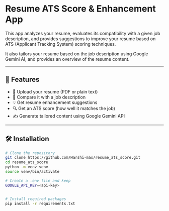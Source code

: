 # Resume ATS Score & Enhancement App

This app analyzes your resume, evaluates its compatibility with a given job description, and provides suggestions to improve your resume based on ATS (Applicant Tracking System) scoring techniques.

It also tailors your resume based on the job description using Google Gemini AI, and provides an overview of the resume content.

---

## 🚀 Features

- 📄 Upload your resume (PDF or plain text)
- 🧠 Compare it with a job description
- 💡 Get resume enhancement suggestions
- 🔍 Get an ATS score (how well it matches the job)
- ✍️ Generate tailored content using Google Gemini API

---

## 🛠️ Installation

```bash
# Clone the repository
git clone https://github.com/Harshi-max/resume_ats_score.git
cd resume_ats_score
python -m venv venv
source venv/bin/activate 

# Create a .env file and keep
GOOGLE_API_KEY=<api-key>


# Install required packages
pip install -r requirements.txt
